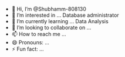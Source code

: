 - 👋 Hi, I’m @Shubhamm-808130
- 👀 I’m interested in ... Database administrator
- 🌱 I’m currently learning ... Data Analysis
- 💞️ I’m looking to collaborate on ...
- 📫 How to reach me ...
- 😄 Pronouns: ...
- ⚡ Fun fact: ...

<!---
Shubhamm-808130/Shubhamm-808130 is a ✨ special ✨ repository because its `README.md` (this file) appears on your GitHub profile.
You can click the Preview link to take a look at your changes.
--->
